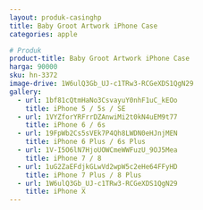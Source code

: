 ```yaml
---
layout: produk-casinghp
title: Baby Groot Artwork iPhone Case
categories: apple

# Produk
product-title: Baby Groot Artwork iPhone Case
harga: 90000
sku: hn-3372
image-drive: 1W6ulQ3Gb_UJ-c1TRw3-RCGeXDS1QgN29
gallery:
  - url: 1bf81cQtmHaNo3CsvayuY0nhF1uC_kEOo
    title: iPhone 5 / 5s / SE
  - url: 1VYZforYRFrrDZAnwiMi2t0kN4uEM9t77
    title: iPhone 6 / 6s
  - url: 19FpWb2Cs5sVEk7P4Qh8LWDN0eHJnjMEN
    title: iPhone 6 Plus / 6s Plus
  - url: 1V-I5O6lN7HjoUOWCmeWWFuzU_9OJ5Mea
    title: iPhone 7 / 8
  - url: 1uG2ZaEFdjkGLwVd2wpW5c2eHe64FFyHD
    title: iPhone 7 Plus / 8 Plus
  - url: 1W6ulQ3Gb_UJ-c1TRw3-RCGeXDS1QgN29
    title: iPhone X
---
```

